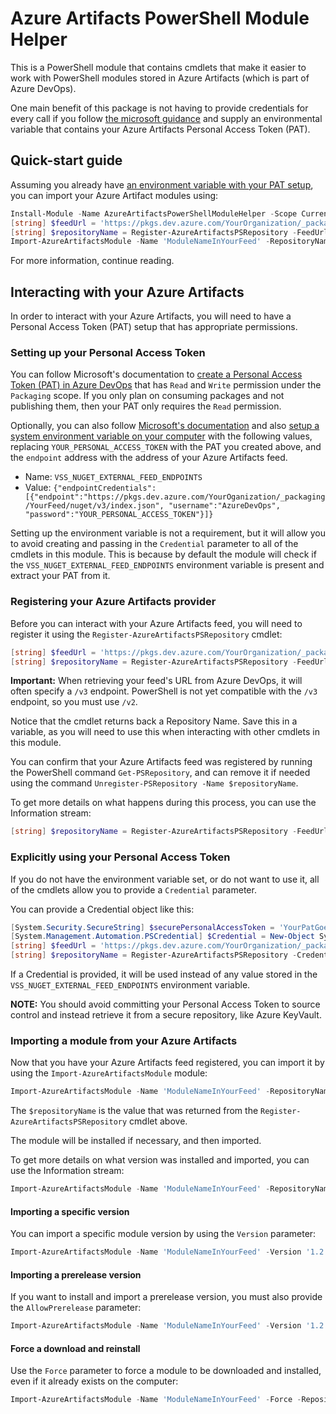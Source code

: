 # Azure Artifacts PowerShell Module Helper

This is a PowerShell module that contains cmdlets that make it easier to work with PowerShell modules stored in Azure Artifacts (which is part of Azure DevOps).

One main benefit of this package is not having to provide credentials for every call if you follow [the microsoft guidance][MicrosoftCredentialProviderEnvironmentVariableDocumentationUrl] and supply an environmental variable that contains your Azure Artifacts Personal Access Token (PAT).

## Quick-start guide

Assuming you already have [an environment variable with your PAT setup][MicrosoftCredentialProviderEnvironmentVariableDocumentationUrl], you can import your Azure Artifact modules using:

```powershell
Install-Module -Name AzureArtifactsPowerShellModuleHelper -Scope CurrentUser -Force
[string] $feedUrl = 'https://pkgs.dev.azure.com/YourOrganization/_packaging/YourFeed/nuget/v2'
[string] $repositoryName = Register-AzureArtifactsPSRepository -FeedUrl $feedUrl
Import-AzureArtifactsModule -Name 'ModuleNameInYourFeed' -RepositoryName $repositoryName
```

For more information, continue reading.

## Interacting with your Azure Artifacts

In order to interact with your Azure Artifacts, you will need to have a Personal Access Token (PAT) setup that has appropriate permissions.

### Setting up your Personal Access Token

You can follow Microsoft's documentation to [create a Personal Access Token (PAT) in Azure DevOps](https://docs.microsoft.com/en-us/azure/devops/organizations/accounts/use-personal-access-tokens-to-authenticate?view=azure-devops&tabs=preview-page#create-personal-access-tokens-to-authenticate-access) that has `Read` and `Write` permission under the `Packaging` scope.
If you only plan on consuming packages and not publishing them, then your PAT only requires the `Read` permission.

Optionally, you can also follow [Microsoft's documentation][MicrosoftCredentialProviderEnvironmentVariableDocumentationUrl] and also [setup a system environment variable on your computer](https://helpdeskgeek.com/how-to/create-custom-environment-variables-in-windows/) with the following values, replacing `YOUR_PERSONAL_ACCESS_TOKEN` with the PAT you created above, and the `endpoint` address with the address of your Azure Artifacts feed.

- Name: `VSS_NUGET_EXTERNAL_FEED_ENDPOINTS`
- Value: `{"endpointCredentials": [{"endpoint":"https://pkgs.dev.azure.com/YourOganization/_packaging/YourFeed/nuget/v3/index.json", "username":"AzureDevOps", "password":"YOUR_PERSONAL_ACCESS_TOKEN"}]}`

Setting up the environment variable is not a requirement, but it will allow you to avoid creating and passing in the `Credential` parameter to all of the cmdlets in this module.
This is because by default the module will check if the `VSS_NUGET_EXTERNAL_FEED_ENDPOINTS` environment variable is present and extract your PAT from it.

### Registering your Azure Artifacts provider

Before you can interact with your Azure Artifacts feed, you will need to register it using the `Register-AzureArtifactsPSRepository` cmdlet:

```powershell
[string] $feedUrl = 'https://pkgs.dev.azure.com/YourOrganization/_packaging/YourFeed/nuget/v2'
[string] $repositoryName = Register-AzureArtifactsPSRepository -FeedUrl $feedUrl
```

__Important:__ When retrieving your feed's URL from Azure DevOps, it will often specify a `/v3` endpoint.
PowerShell is not yet compatible with the `/v3` endpoint, so you must use `/v2`.

Notice that the cmdlet returns back a Repository Name.
Save this in a variable, as you will need to use this when interacting with other cmdlets in this module.

You can confirm that your Azure Artifacts feed was registered by running the PowerShell command `Get-PSRepository`, and can remove it if needed using the command `Unregister-PSRepository -Name $repositoryName`.

To get more details on what happens during this process, you can use the Information stream:

```powershell
[string] $repositoryName = Register-AzureArtifactsPSRepository -FeedUrl $feedUrl -InformationAction Continue
```

### Explicitly using your Personal Access Token

If you do not have the environment variable set, or do not want to use it, all of the cmdlets allow you to provide a `Credential` parameter.

You can provide a Credential object like this:

```powershell
[System.Security.SecureString] $securePersonalAccessToken = 'YourPatGoesHere' | ConvertTo-SecureString -AsPlainText -Force
[System.Management.Automation.PSCredential] $Credential = New-Object System.Management.Automation.PSCredential 'Username@DoesNotMatter.com', $securePersonalAccessToken
[string] $feedUrl = 'https://pkgs.dev.azure.com/YourOrganization/_packaging/YourFeed/nuget/v2'
[string] $repositoryName = Register-AzureArtifactsPSRepository -Credential $credential -FeedUrl $feedUrl
```

If a Credential is provided, it will be used instead of any value stored in the `VSS_NUGET_EXTERNAL_FEED_ENDPOINTS` environment variable.

__NOTE:__ You should avoid committing your Personal Access Token to source control and instead retrieve it from a secure repository, like Azure KeyVault.

### Importing a module from your Azure Artifacts

Now that you have your Azure Artifacts feed registered, you can import it by using the `Import-AzureArtifactsModule` module:

```powershell
Import-AzureArtifactsModule -Name 'ModuleNameInYourFeed' -RepositoryName $repositoryName
```

The `$repositoryName` is the value that was returned from the `Register-AzureArtifactsPSRepository` cmdlet above.

The module will be installed if necessary, and then imported.

To get more details on what version was installed and imported, you can use the Information stream:

```powershell
Import-AzureArtifactsModule -Name 'ModuleNameInYourFeed' -RepositoryName $repositoryName -InformationAction Continue
```

#### Importing a specific version

You can import a specific module version by using the `Version` parameter:

```powershell
Import-AzureArtifactsModule -Name 'ModuleNameInYourFeed' -Version '1.2.3' -RepositoryName $repositoryName
```

#### Importing a prerelease version

If you want to install and import a prerelease version, you must also provide the `AllowPrerelease` parameter:

```powershell
Import-AzureArtifactsModule -Name 'ModuleNameInYourFeed' -Version '1.2.3-beta1' -AllowPrerelease -RepositoryName $repositoryName
````

#### Force a download and reinstall

Use the `Force` parameter to force a module to be downloaded and installed, even if it already exists on the computer:

```powershell
Import-AzureArtifactsModule -Name 'ModuleNameInYourFeed' -Force -RepositoryName $repositoryName
```

[MicrosoftCredentialProviderEnvironmentVariableDocumentationUrl]: https://github.com/Microsoft/artifacts-credprovider#environment-variables

